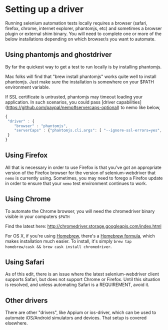 # Setting up a driver

Running selenium automation tests locally requires a browser (safari, firefox, chrome, internet explorer, phantomjs,
etc) and sometimes a browser plugin or external shim binary. You will need to complete one or more of the below
installations depending on which browser/s you want to automate.

## Using phantomjs and ghostdriver

By far the quickest way to get a test to run locally is by installing phantomjs.

Mac folks will find that "brew install phantomjs" works quite well to install phantomjs. Just make sure the installation
is somewhere on your $PATH environment variable.

If SSL certificate is untrusted, phantomjs may timeout loading your application. In such scenarios, you could pass [driver capabilities] (https://github.com/paypal/nemo#servercaps-optional) to nemo like below,

```javascript
{
 "driver" : {
    "browser" : "phantomjs",
    "serverCaps" : {"phantomjs.cli.args": [ "--ignore-ssl-errors=yes", "--ssl-protocol=tlsv1"]}
 }
}
```

## Using Firefox

All that is necessary in order to use Firefox is that you've got an appropriate version of the Firefox browser for the
version of selenium-webdriver that `nemo` is currently using. Sometimes, you may need to forego a Firefox update in order
to ensure that your `nemo` test environment continues to work.

## Using Chrome

To automate the Chrome browser, you will need the chromedriver binary visible in your computers `$PATH`

Find the latest here:
http://chromedriver.storage.googleapis.com/index.html

For OS X, if you're using [Homebrew](http://brew.sh/), there's a [Homebrew formula](http://brewformulas.org/Chromedriver),
which makes installation much easier.  To install, it's simply `brew tap homebrew/cask && brew cask install chromedriver`.

## Using Safari

As of this edit, there is an issue where the latest selenium-webdriver client supports Safari, but does not support Chrome or
Firefox. Until this situation is resolved, and unless automating Safari is a REQUIREMENT, avoid it.

## Other drivers

There are other "drivers", like Appium or ios-driver, which can be used to automate iOS/Android simulators and devices.
That setup is covered elsewhere.


